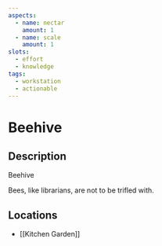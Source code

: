 ```yaml
---
aspects: 
  - name: nectar
    amount: 1
  - name: scale
    amount: 1
slots:
  - effort
  - knowledge
tags:
  - workstation
  - actionable
---
```


# Beehive

## Description
Beehive

Bees, like librarians, are not to be trifled with.
## Locations
- [[Kitchen Garden]]